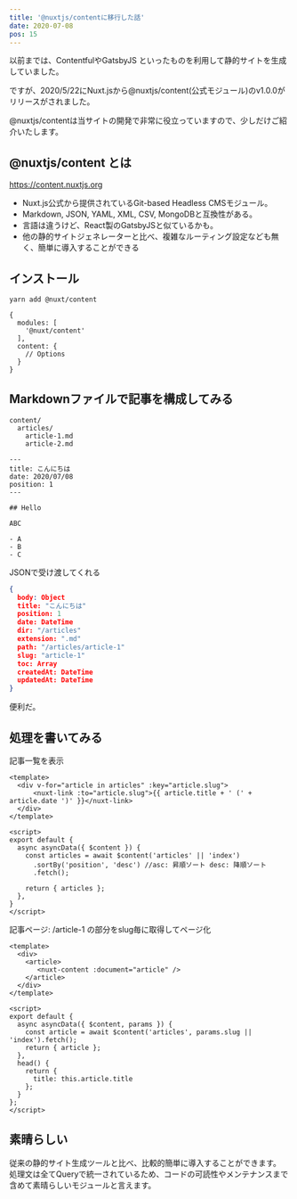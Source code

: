 ```yaml
---
title: '@nuxtjs/contentに移行した話'
date: 2020-07-08
pos: 15
---
```


以前までは、ContentfulやGatsbyJS といったものを利用して静的サイトを生成していました。<br/>

ですが、2020/5/22にNuxt.jsから@nuxtjs/content(公式モジュール)のv1.0.0がリリースがされました。

@nuxtjs/contentは当サイトの開発で非常に役立っていますので、少しだけご紹介いたします。

## @nuxtjs/content とは

https://content.nuxtjs.org

- Nuxt.js公式から提供されているGit-based Headless CMSモジュール。
- Markdown, JSON, YAML, XML, CSV, MongoDBと互換性がある。
- 言語は違うけど、React製のGatsbyJSと似ているかも。
- 他の静的サイトジェネレーターと比べ、複雑なルーティング設定なども無く、簡単に導入することができる


## インストール

```
yarn add @nuxt/content
```

```js[nuxt.config.js]
{
  modules: [
    '@nuxt/content'
  ],
  content: {
    // Options
  }
}
```

## Markdownファイルで記事を構成してみる
```[ディレクトリ]
content/
  articles/
    article-1.md
    article-2.md
```

```markdown[article-1.md]
---
title: こんにちは
date: 2020/07/08
position: 1
---

## Hello

ABC

- A
- B
- C

```

JSONで受け渡してくれる
```json
{
  body: Object
  title: "こんにちは"
  position: 1
  date: DateTime
  dir: "/articles"
  extension: ".md"
  path: "/articles/article-1"
  slug: "article-1"
  toc: Array
  createdAt: DateTime
  updatedAt: DateTime
}
```

便利だ。

## 処理を書いてみる

記事一覧を表示
```vue[index.vue]
<template>
  <div v-for="article in articles" :key="article.slug">
      <nuxt-link :to="article.slug">{{ article.title + ' (' + article.date ')' }}</nuxt-link>
  </div>
</template>

<script>
export default {
  async asyncData({ $content }) {
    const articles = await $content('articles' || 'index')
      .sortBy('position', 'desc') //asc: 昇順ソート desc: 降順ソート
      .fetch();

    return { articles };
  },
}
</script>
```

記事ページ: /article-1 の部分をslug毎に取得してページ化
```vue[_slug.vue]
<template>
  <div>
    <article>
       <nuxt-content :document="article" />
    </article>
  </div>
</template>

<script>
export default {
  async asyncData({ $content, params }) {
    const article = await $content('articles', params.slug || 'index').fetch();
    return { article };
  },
  head() {
    return {
      title: this.article.title
    };
  }
};
</script>
```

## 素晴らしい
従来の静的サイト生成ツールと比べ、比較的簡単に導入することができます。<br/>
処理文は全てQueryで統一されているため、コードの可読性やメンテナンスまで含めて素晴らしいモジュールと言えます。<br/>
